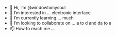 - 👋 Hi, I’m @windowtomysoul
- 👀 I’m interested in ... electronic interface 
- 🌱 I’m currently learning ... much
- 💞️ I’m looking to collaborate on ... a to d and da to a
- 📫 How to reach me ...

<!---
windowtomysoul/windowtomysoul is a ✨ special ✨ repository because its `README.md` (this file) appears on your GitHub profile.
You can click the Preview link to take a look at your changes.
--->
